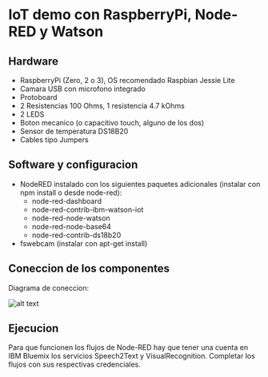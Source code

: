 # IoT demo con RaspberryPi, Node-RED y Watson

## Hardware
* RaspberryPi (Zero, 2 o 3), OS recomendado Raspbian Jessie Lite
* Camara USB con microfono integrado
* Protoboard
* 2 Resistencias 100 Ohms, 1 resistencia 4.7 kOhms
* 2 LEDS
* Boton mecanico (o capacitivo touch, alguno de los dos)
* Sensor de temperatura DS18B20
* Cables tipo Jumpers


## Software y configuracion
* NodeRED instalado con los siguientes paquetes adicionales (instalar con npm install o desde node-red):
    * node-red-dashboard
    * node-red-contrib-ibm-watson-iot
    * node-red-node-watson
    * node-red-node-base64
    * node-red-contrib-ds18b20
* fswebcam (instalar con apt-get install)

## Coneccion de los componentes
Diagrama de coneccion:

![alt text][s1]

## Ejecucion
Para que funcionen los flujos de Node-RED hay que tener una cuenta en IBM Bluemix los servicios Speech2Text y VisualRecognition. Completar los flujos con sus respectivas credenciales.


[s1]: https://raw.githubusercontent.com/charlielito/demoIoT/master/Meetup_webinar.png "S"
